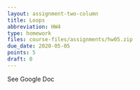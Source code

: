 ```yaml
---
layout: assignment-two-column
title: Loops
abbreviation: HW4
type: homework
files: course-files/assignments/hw05.zip
due_date: 2020-05-05
points: 5
draft: 0
---
```


See Google Doc